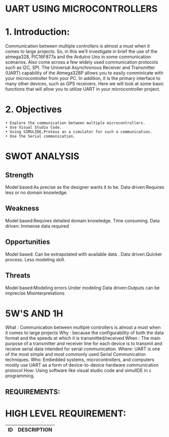 # UART USING MICROCONTROLLERS
# 1.	Introduction:
                       
 Communication between multiple controllers is almost a must when it comes to large projects. So, in this we’ll investigate in brief the use of the atmega328, PIC16F877a and the Arduino Uno in some communication scenarios. Also come across a few widely used communication protocols such as I2C, SPI. The Universal Asynchronous Receiver and Transmitter (UART) capability of the Atmega328P allows you to easily comminicate with your microcontroller from your PC. In addition, it is the primary interface to many other devices, such as GPS receivers. Here we will look at some basic functions that will allow you to utilize UART in your microcontroller project.
  
  
# 2.	Objectives

    • Explore the communication between multiple microcontrollers.
    • Use Visual Studio Code.
    • Using SIMULIDE,Proteus as a simulator for such a communication.
    • Use the Serial communication.
    
# SWOT ANALYSIS

## Strength
Model based:As precise as the designer wants it to be.
Data driven:Requires less or no domain knowledge.

## Weakness
Model based:Requires detailed domain knowledge.
            Time consuming.
Data driven: Immense data required
    
## Opportunities
Model based: Can be extrapolated with available data .
Data driven:Quicker process.
            Less modeling skill.
## Threats
Model based:Modeling errors
            Under modeling
Data driven:Outputs can be imprecise
            Misinterpretations        

# 5W'S AND 1H
What :
Communication between multiple controllers is almost a must when it comes to large projects
Why :
because the configurability of both the data format and the speeds at which it is transmitted/received
When :
The main purpose of a transmitter and receiver line for each device is to transmit and receive serial data intended for serial communication.
Where:
UART is one of the most simple and most commonly used Serial Communication techniques.
Who:
Embedded systems, microcontrollers, and computers mostly use UART as a form of device-to-device hardware communication protocol
How:
Using software like visual studio code and simulIDE in c programming.

## REQUIREMENTS:
# HIGH LEVEL REQUIREMENT:
|ID|DESCRIPTION|
|:-|:----------|

            
